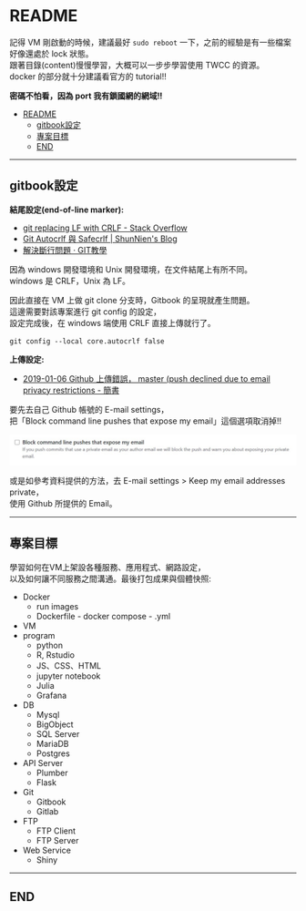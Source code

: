 # README

記得 VM 剛啟動的時候，建議最好 `sudo reboot` 一下，之前的經驗是有一些檔案好像還處於 lock 狀態。  
跟著目錄(content)慢慢學習，大概可以一步步學習使用 TWCC 的資源。  
docker 的部分就十分建議看官方的 tutorial!!

**密碼不怕看，因為 port 我有鎖國網的網域!!**

<!-- TOC -->

- [README](#readme)
  - [gitbook設定](#gitbook設定)
  - [專案目標](#專案目標)
  - [END](#end)

<!-- /TOC -->

---

## gitbook設定

**結尾設定(end-of-line marker):**

- [git replacing LF with CRLF - Stack Overflow](https://stackoverflow.com/questions/1967370/git-replacing-lf-with-crlf)
- [Git Autocrlf 與 Safecrlf | ShunNien's Blog](https://shunnien.github.io/2018/06/03/git-autocrlf-and-safecrlf/)
- [解決斷行問題 · GIT教學](https://kingofamani.gitbooks.io/git-teach/content/chapter_5/crlf_problem.html)

因為 windows 開發環境和 Unix 開發環境，在文件結尾上有所不同。  
windows 是 CRLF，Unix 為 LF。

因此直接在 VM 上做 git clone 分支時，Gitbook 的呈現就產生問題。  
這邊需要對該專案進行 git config 的設定，  
設定完成後，在 windows 端使用 CRLF 直接上傳就行了。

```{git}
git config --local core.autocrlf false
```

**上傳設定:**

- [2019-01-06 Github 上傳錯誤， master (push declined due to email privacy restrictions - 簡書](https://www.jianshu.com/p/ae80af8f65e5)

要先去自己 Github 帳號的 E-mail settings，  
把「Block command line pushes that expose my email」這個選項取消掉!!

![github_email_setting_command_line](./image/github_email_setting_command_line.jpg)

或是如參考資料提供的方法，去 E-mail settings > Keep my email addresses private，  
使用 Github 所提供的 Email。

---

## 專案目標

學習如何在VM上架設各種服務、應用程式、網路設定，  
以及如何讓不同服務之間溝通。最後打包成果與個體快照:

- Docker
  - run images
  - Dockerfile - docker compose - .yml
- VM
- program
  - python
  - R, Rstudio
  - JS、CSS、HTML
  - jupyter notebook
  - Julia
  - Grafana
- DB
  - Mysql
  - BigObject
  - SQL Server
  - MariaDB
  - Postgres
- API Server
  - Plumber
  - Flask
- Git
  - Gitbook
  - Gitlab
- FTP
  - FTP Client
  - FTP Server
- Web Service
  - Shiny

---

## END
